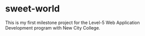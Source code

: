 # sweet-world
This is my first milestone project for the Level-5 Web Application Development program with New City College.
